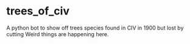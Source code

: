 # trees_of_civ
A python bot to show off trees species found in CIV in 1900 but lost by cutting
Weird things are happening here.
